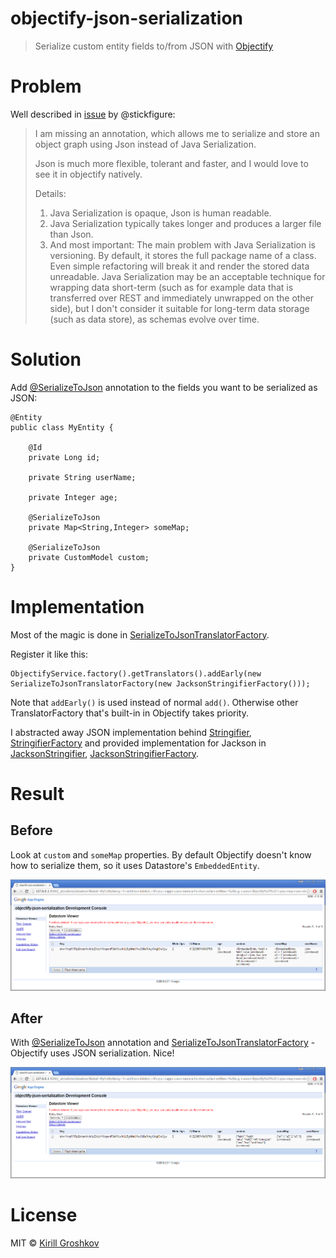 
# objectify-json-serialization

> Serialize custom entity fields to/from JSON with [Objectify]

# Problem

Well described in [issue] by @stickfigure:

> I am missing an annotation, which allows me to serialize and store an object graph using Json instead of Java Serialization.
> 
> Json is much more flexible, tolerant and faster, and I would love to see it in objectify natively.
> 
> Details:
> 
> 1.  Java Serialization is opaque, Json is human readable.
> 2. Java Serialization typically takes longer and produces a larger file than Json.
> 3. And most important: The main problem with Java Serialization is versioning. By default, it stores the full package name of a class. Even simple refactoring will break it and render the stored data unreadable. Java Serialization may be an acceptable technique for wrapping data short-term (such as for example data that is transferred over REST and immediately unwrapped on the other side), but I don't consider it suitable for long-term data storage (such as data store), as schemas evolve over time.

# Solution

Add [@SerializeToJson] annotation to the fields you want to be serialized as JSON:

```
@Entity
public class MyEntity {

    @Id
    private Long id;

    private String userName;

    private Integer age;

    @SerializeToJson
    private Map<String,Integer> someMap;

    @SerializeToJson
    private CustomModel custom;
}

```

# Implementation

Most of the magic is done in [SerializeToJsonTranslatorFactory].

Register it like this:

    ObjectifyService.factory().getTranslators().addEarly(new SerializeToJsonTranslatorFactory(new JacksonStringifierFactory()));
    
Note that `addEarly()` is used instead of normal `add()`. Otherwise other TranslatorFactory that's built-in in Objectify takes priority.

I abstracted away JSON implementation behind [Stringifier], [StringifierFactory] and provided implementation for Jackson in  
[JacksonStringifier], [JacksonStringifierFactory].

# Result
## Before

Look at `custom` and `someMap` properties. By default Objectify doesn't know how to serialize them, so it uses Datastore's `EmbeddedEntity`.

![Before][before]


## After

With [@SerializeToJson] annotation and [SerializeToJsonTranslatorFactory] - Objectify uses JSON serialization. Nice!

![After][after]

# License
MIT © [Kirill Groshkov](https://github.com/kirillgroshkov)


[before]: https://raw.githubusercontent.com/kirillgroshkov/objectify-json-serialization/master/screens/before.png
[after]: https://raw.githubusercontent.com/kirillgroshkov/objectify-json-serialization/master/screens/after.png
[@SerializeToJson]: https://github.com/kirillgroshkov/objectify-json-serialization/blob/master/src/main/java/app/ofy/SerializeToJson.java
[SerializeToJsonTranslatorFactory]: https://github.com/kirillgroshkov/objectify-json-serialization/blob/master/src/main/java/app/ofy/SerializeToJsonTranslatorFactory.java
[Stringifier]: https://github.com/kirillgroshkov/objectify-json-serialization/blob/master/src/main/java/app/ofy/Stringifier.java
[StringifierFactory]: https://github.com/kirillgroshkov/objectify-json-serialization/blob/master/src/main/java/app/ofy/StringifierFactory.java
[JacksonStringifier]: https://github.com/kirillgroshkov/objectify-json-serialization/blob/master/src/main/java/app/ofy/JacksonStringifier.java
[JacksonStringifierFactory]: https://github.com/kirillgroshkov/objectify-json-serialization/blob/master/src/main/java/app/ofy/JacksonStringifierFactory.java
[objectify]: https://github.com/objectify/objectify
[issue]: https://github.com/objectify/objectify/issues/244

